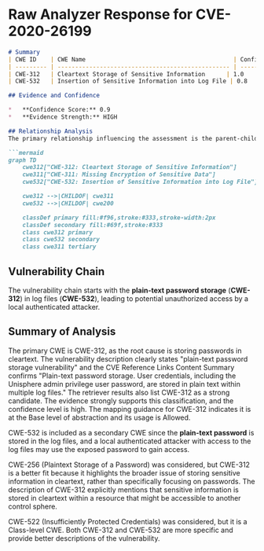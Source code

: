 # Raw Analyzer Response for CVE-2020-26199

```markdown
# Summary 
| CWE ID    | CWE Name                                          | Confidence | CWE Abstraction Level | CWE Vulnerability Mapping Label | CWE-Vulnerability Mapping Notes |
| --------- | ------------------------------------------------- | ---------- | --------------------- | ------------------------------- | --------------------------------- |
| CWE-312   | Cleartext Storage of Sensitive Information      | 1.0        | Base                  | Primary                         | Allowed                           |
| CWE-532   | Insertion of Sensitive Information into Log File | 0.8        | Base                  | Secondary                       | Allowed                           |

## Evidence and Confidence

*   **Confidence Score:** 0.9
*   **Evidence Strength:** HIGH

## Relationship Analysis
The primary relationship influencing the assessment is the parent-child relationship where CWE-312 (Cleartext Storage of Sensitive Information) is a child of CWE-311 (Missing Encryption of Sensitive Data). The vulnerability description specifically mentions "plain-text password storage" which aligns directly with CWE-312. CWE-532 (Insertion of Sensitive Information into Log File) is related as the passwords are being stored in log files.

```mermaid
graph TD
    cwe312["CWE-312: Cleartext Storage of Sensitive Information"]
    cwe311["CWE-311: Missing Encryption of Sensitive Data"]
    cwe532["CWE-532: Insertion of Sensitive Information into Log File"]

    cwe312 -->|CHILDOF| cwe311
    cwe532 -->|CHILDOF| cwe200

    classDef primary fill:#f96,stroke:#333,stroke-width:2px
    classDef secondary fill:#69f,stroke:#333
    class cwe312 primary
    class cwe532 secondary
    class cwe311 tertiary
```

## Vulnerability Chain
The vulnerability chain starts with the **plain-text password storage** (**CWE-312**) in log files (**CWE-532**), leading to potential unauthorized access by a local authenticated attacker.

## Summary of Analysis
The primary CWE is CWE-312, as the root cause is storing passwords in cleartext. The vulnerability description clearly states "plain-text password storage vulnerability" and the CVE Reference Links Content Summary confirms "Plain-text password storage. User credentials, including the Unisphere admin privilege user password, are stored in plain text within multiple log files." The retriever results also list CWE-312 as a strong candidate. The evidence strongly supports this classification, and the confidence level is high. The mapping guidance for CWE-312 indicates it is at the Base level of abstraction and its usage is Allowed.

CWE-532 is included as a secondary CWE since the **plain-text password** is stored in the log files, and a local authenticated attacker with access to the log files may use the exposed password to gain access.

CWE-256 (Plaintext Storage of a Password) was considered, but CWE-312 is a better fit because it highlights the broader issue of storing sensitive information in cleartext, rather than specifically focusing on passwords. The description of CWE-312 explicitly mentions that sensitive information is stored in cleartext within a resource that might be accessible to another control sphere.

CWE-522 (Insufficiently Protected Credentials) was considered, but it is a Class-level CWE. Both CWE-312 and CWE-532 are more specific and provide better descriptions of the vulnerability.
```